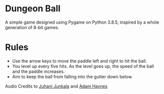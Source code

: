 # Dungeon Ball

A simple game designed using Pygame on Python 3.8.5, inspired by a whole generation of 8-bit games.


# Rules

 * Use the arrow keys to move the paddle left and right to hit the ball.
 * You level up every five hits. As the level goes up, the speed of the ball and the paddle increases.
 * Aim to keep the ball from falling into the gutter down below.

Audio Credits to [Juhani Junkala](https://opengameart.org/content/512-sound-effects-8-bit-style) and [Adam Haynes](https://www.youtube.com/channel/UCjvrRp5J06REgUd91u8Xl3Q)